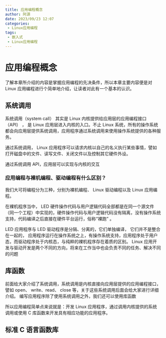```yaml
---
title: 应用编程概念
author: 阿源
date: 2023/09/23 12:07
categories:
 - Linux应用编程
tags:
 - 嵌入式
 - Linux应用编程
---
```


# 应用编程概念

了解本章所介绍的内容是掌握应用编程的先决条件，所以本章主要内容便是对 Linux 应用编程进行个简单地介绍，让读者对此有一个基本的认识。
## 系统调用
系统调用（system call） 其实是 Linux 内核提供给应用层的应用编程接口（API） ， 是 Linux 应用层进入内核的入口。不止 Linux 系统，所有的操作系统都会向应用层提供系统调用，应用程序通过系统调用来使用操作系统提供的各种服务。

通过系统调用， Linux 应用程序可以请求内核以自己的名义执行某些事情，譬如打开磁盘中的文件、读写文件、关闭文件以及控制其它硬件外设。

通过系统调用 API，应用层可以实现与内核的交互

### 应用编程与裸机编程、驱动编程有什么区别？
我们大可将编程分为三种，分别为裸机编程、 Linux 驱动编程以及 Linux 应用编程。

在裸机程序当中， LED 硬件操作代码与用户逻辑代码全部都是在同一个源文件（同一个工程）中实现的，硬件操作代码与用户逻辑代码没有隔离，没有操作系统支持，代码编译之后直接在硬件平台运行，俗称“裸跑” 。

LED 应用程序与 LED 驱动程序是分隔、分离的，它们单独编译， 它们并不是整合在一起的， 应用程序运行在操作系统之上，有操作系统支持，应用程序处于用户态，而驱动程序处于内核态，与纯粹的裸机程序存在着质的区别。 Linux 应用开发与驱动开发是两个不同的方向，将来在工作当中也会负责不同的任务、解决不同的问题  

##  库函数

前面给大家介绍了系统调用，系统调用是内核直接向应用层提供的应用编程接口， 譬如 open、 write、read、 close 等，关于这些系统调用后面会给大家进行详细介绍。 编写应用程序除了使用系统调用之外，我们还可以使用库函数  

所以应用编程简单点来说就是：开发 Linux 应用程序，通过调用内核提供的系统调用或使用 C 库函数来开发具有相应功能的应用程序。  

## 标准 C 语言函数库  

